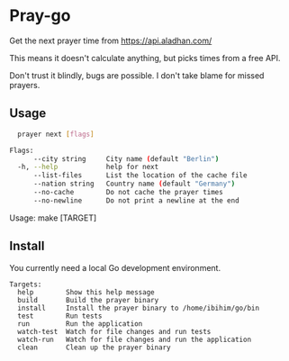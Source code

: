 # Pray-go

Get the next prayer time from https://api.aladhan.com/

This means it doesn't calculate anything, but picks times from a free API.

Don't trust it blindly, bugs are possible.
I don't take blame for missed prayers.

## Usage

```bash
  prayer next [flags]

Flags:
      --city string     City name (default "Berlin")
  -h, --help            help for next
      --list-files      List the location of the cache file
      --nation string   Country name (default "Germany")
      --no-cache        Do not cache the prayer times
      --no-newline      Do not print a newline at the end
```
Usage: make [TARGET]

## Install

You currently need a local Go development environment.

```
Targets:
  help        Show this help message
  build       Build the prayer binary
  install     Install the prayer binary to /home/ibihim/go/bin
  test        Run tests
  run         Run the application
  watch-test  Watch for file changes and run tests
  watch-run   Watch for file changes and run the application
  clean       Clean up the prayer binary
```

